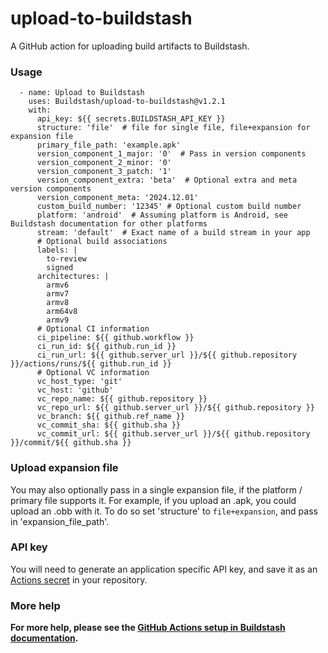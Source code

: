 # upload-to-buildstash

A GitHub action for uploading build artifacts to Buildstash.


### Usage

```
  - name: Upload to Buildstash
    uses: Buildstash/upload-to-buildstash@v1.2.1
    with:
      api_key: ${{ secrets.BUILDSTASH_API_KEY }}
      structure: 'file'  # file for single file, file+expansion for expansion file
      primary_file_path: 'example.apk'
      version_component_1_major: '0'  # Pass in version components
      version_component_2_minor: '0'
      version_component_3_patch: '1'
      version_component_extra: 'beta'  # Optional extra and meta version components
      version_component_meta: '2024.12.01'
      custom_build_number: '12345' # Optional custom build number
      platform: 'android'  # Assuming platform is Android, see Buildstash documentation for other platforms
      stream: 'default'  # Exact name of a build stream in your app
      # Optional build associations
      labels: |
        to-review
        signed
      architectures: |
        armv6
        armv7
        armv8
        arm64v8
        armv9
      # Optional CI information
      ci_pipeline: ${{ github.workflow }}
      ci_run_id: ${{ github.run_id }}
      ci_run_url: ${{ github.server_url }}/${{ github.repository }}/actions/runs/${{ github.run_id }}
      # Optional VC information
      vc_host_type: 'git'
      vc_host: 'github'
      vc_repo_name: ${{ github.repository }}
      vc_repo_url: ${{ github.server_url }}/${{ github.repository }}
      vc_branch: ${{ github.ref_name }}
      vc_commit_sha: ${{ github.sha }}
      vc_commit_url: ${{ github.server_url }}/${{ github.repository }}/commit/${{ github.sha }}
```

### Upload expansion file
You may also optionally pass in a single expansion file, if the platform / primary file supports it. For example, if you upload an .apk, you could upload an .obb with it. To do so set 'structure' to `file+expansion`, and pass in 'expansion_file_path'.

### API key
You will need to generate an application specific API key, and save it as an [Actions secret](https://docs.github.com/en/actions/security-for-github-actions/security-guides/using-secrets-in-github-actions) in your repository.

### More help
**For more help, please see the [GitHub Actions setup in Buildstash documentation](https://docs.buildstash.com/integrations/ci/github).**